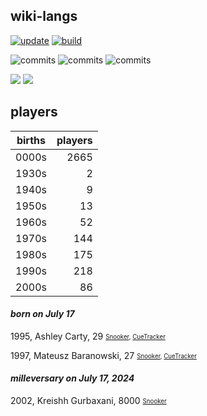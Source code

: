 ## wiki-langs
[![update](https://github.com/dreamerminsk/wiki-langs/actions/workflows/update-tables.yml/badge.svg)](https://github.com/dreamerminsk/wiki-langs/actions/workflows/update-tables.yml)
[![build](https://github.com/dreamerminsk/wiki-langs/actions/workflows/build.yml/badge.svg)](https://github.com/dreamerminsk/wiki-langs/actions/workflows/build.yml)

![commits](https://img.shields.io/github/commit-activity/y/dreamerminsk/wiki-langs)
![commits](https://img.shields.io/github/commit-activity/m/dreamerminsk/wiki-langs)
![commits](https://img.shields.io/github/commit-activity/w/dreamerminsk/wiki-langs)

![](https://img.shields.io/github/languages/code-size/dreamerminsk/wiki-langs)
![](https://img.shields.io/github/repo-size/dreamerminsk/wiki-langs)

## players
| births | players |
| :----: | ------: |
| 0000s | 2665 |
| 1930s | 2 |
| 1940s | 9 |
| 1950s | 13 |
| 1960s | 52 |
| 1970s | 144 |
| 1980s | 175 |
| 1990s | 218 |
| 2000s | 86 |

#### ***born on July 17***
1995, Ashley Carty, 29 <sub><sup>[Snooker](http://www.snooker.org/res/index.asp?player=724), [CueTracker](http://cuetracker.net/Players/ashley-carty/)</sup></sub>

1997, Mateusz Baranowski, 27 <sub><sup>[Snooker](http://www.snooker.org/res/index.asp?player=680), [CueTracker](http://cuetracker.net/Players/mateusz-baranowski/)</sup></sub>


#### ***milleversary on July 17, 2024***
2002, Kreishh Gurbaxani, 8000 <sub><sup>[Snooker](http://www.snooker.org/res/index.asp?player=2497)</sup></sub>



